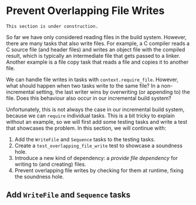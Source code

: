 # Prevent Overlapping File Writes

```admonish warning title="Under construction"
This section is under construction.
```

So far we have only considered reading files in the build system.
However, there are many tasks that also write files.
For example, a C compiler reads a C source file (and header files) and writes an object file with the compiled result, which is typically an intermediate file that gets passed to a linker.
Another example is a file copy task that reads a file and copies it to another file.

We can handle file writes in tasks with `context.require_file`.
However, what should happen when two tasks write to the same file?
In a non-incremental setting, the last writer wins by overwriting (or appending to) the file.
Does this behaviour also occur in our incremental build system?

Unfortunately, this is not always the case in our incremental build system, because we can `require` individual tasks.
This is a bit tricky to explain without an example, so we will first add some testing tasks and write a test that showcases the problem.
In this section, we will continue with:
 
1) Add the `WriteFile` and `Sequence` tasks to the testing tasks.
2) Create a `test_overlapping_file_write` test to showcase a soundness hole.
3) Introduce a new kind of dependency: a _provide file dependency_ for writing to (and creating) files.
4) Prevent overlapping file writes by checking for them at runtime, fixing the soundness hole.

[//]: # (We did ensure that the `Store` returns dependencies in the order in which they were added, meaning that dependencies are checked and executed in the order they were created.)
[//]: # (Also, the `execute` methods of `Task`s are regular parts of the program that are executed from top to bottom, so that is also ordered.)
[//]: # (So if a `Sequence` task requires two file writing tasks `write_1` and `write_2` in that order, that write to the same `output_file`, then `write_2` will win over `write_1` _when the `Sequence` is required_.)
[//]: # (So, what's the problem then?)
[//]: # ()
[//]: # (Well, in our build system we can `require` individual tasks.)
[//]: # (If after requiring the `Sequence` task, we require `write_1`, it will be executed because its fi)
[//]: # (However, in our build system we cannot fully rely on the order in which distinct tasks are executed, because we can `require` individual tasks.)
[//]: # (For example, in the previous section, we could have required the `read` task instead of the `lower` or `upper` task if we were only)
[//]: # (unless your `execute` is somehow non-deterministic, but that is another can of worms)

## Add `WriteFile` and `Sequence` tasks
